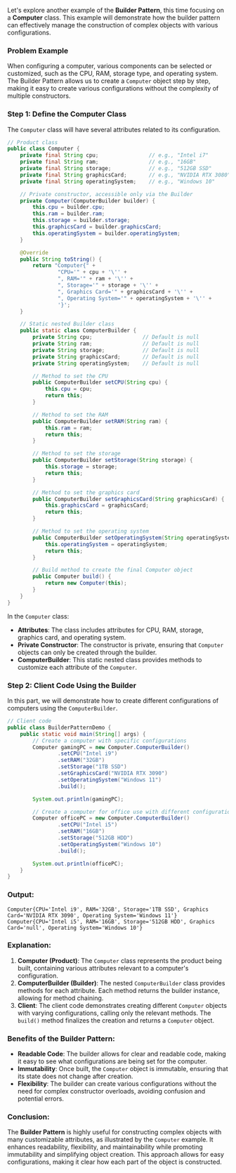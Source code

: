 Let's explore another example of the **Builder Pattern**, this time focusing on a **Computer** class. This example will demonstrate how the builder pattern can effectively manage the construction of complex objects with various configurations.

### Problem Example
When configuring a computer, various components can be selected or customized, such as the CPU, RAM, storage type, and operating system. The Builder Pattern allows us to create a `Computer` object step by step, making it easy to create various configurations without the complexity of multiple constructors.

### Step 1: Define the **Computer** Class

The `Computer` class will have several attributes related to its configuration.

```java
// Product class
public class Computer {
    private final String cpu;                // e.g., "Intel i7"
    private final String ram;                // e.g., "16GB"
    private final String storage;            // e.g., "512GB SSD"
    private final String graphicsCard;       // e.g., "NVIDIA RTX 3080"
    private final String operatingSystem;    // e.g., "Windows 10"

    // Private constructor, accessible only via the Builder
    private Computer(ComputerBuilder builder) {
        this.cpu = builder.cpu;
        this.ram = builder.ram;
        this.storage = builder.storage;
        this.graphicsCard = builder.graphicsCard;
        this.operatingSystem = builder.operatingSystem;
    }

    @Override
    public String toString() {
        return "Computer{" +
                "CPU='" + cpu + '\'' +
                ", RAM='" + ram + '\'' +
                ", Storage='" + storage + '\'' +
                ", Graphics Card='" + graphicsCard + '\'' +
                ", Operating System='" + operatingSystem + '\'' +
                '}';
    }

    // Static nested Builder class
    public static class ComputerBuilder {
        private String cpu;                // Default is null
        private String ram;                // Default is null
        private String storage;            // Default is null
        private String graphicsCard;       // Default is null
        private String operatingSystem;    // Default is null

        // Method to set the CPU
        public ComputerBuilder setCPU(String cpu) {
            this.cpu = cpu;
            return this;
        }

        // Method to set the RAM
        public ComputerBuilder setRAM(String ram) {
            this.ram = ram;
            return this;
        }

        // Method to set the storage
        public ComputerBuilder setStorage(String storage) {
            this.storage = storage;
            return this;
        }

        // Method to set the graphics card
        public ComputerBuilder setGraphicsCard(String graphicsCard) {
            this.graphicsCard = graphicsCard;
            return this;
        }

        // Method to set the operating system
        public ComputerBuilder setOperatingSystem(String operatingSystem) {
            this.operatingSystem = operatingSystem;
            return this;
        }

        // Build method to create the final Computer object
        public Computer build() {
            return new Computer(this);
        }
    }
}
```

In the `Computer` class:
- **Attributes**: The class includes attributes for CPU, RAM, storage, graphics card, and operating system.
- **Private Constructor**: The constructor is private, ensuring that `Computer` objects can only be created through the builder.
- **ComputerBuilder**: This static nested class provides methods to customize each attribute of the `Computer`.

### Step 2: Client Code Using the Builder

In this part, we will demonstrate how to create different configurations of computers using the `ComputerBuilder`.

```java
// Client code
public class BuilderPatternDemo {
    public static void main(String[] args) {
        // Create a computer with specific configurations
        Computer gamingPC = new Computer.ComputerBuilder()
                .setCPU("Intel i9")
                .setRAM("32GB")
                .setStorage("1TB SSD")
                .setGraphicsCard("NVIDIA RTX 3090")
                .setOperatingSystem("Windows 11")
                .build();

        System.out.println(gamingPC);

        // Create a computer for office use with different configurations
        Computer officePC = new Computer.ComputerBuilder()
                .setCPU("Intel i5")
                .setRAM("16GB")
                .setStorage("512GB HDD")
                .setOperatingSystem("Windows 10")
                .build();

        System.out.println(officePC);
    }
}
```

### Output:
```
Computer{CPU='Intel i9', RAM='32GB', Storage='1TB SSD', Graphics Card='NVIDIA RTX 3090', Operating System='Windows 11'}
Computer{CPU='Intel i5', RAM='16GB', Storage='512GB HDD', Graphics Card='null', Operating System='Windows 10'}
```

### Explanation:
1. **Computer (Product)**: The `Computer` class represents the product being built, containing various attributes relevant to a computer's configuration.
2. **ComputerBuilder (Builder)**: The nested `ComputerBuilder` class provides methods for each attribute. Each method returns the builder instance, allowing for method chaining.
3. **Client**: The client code demonstrates creating different `Computer` objects with varying configurations, calling only the relevant methods. The `build()` method finalizes the creation and returns a `Computer` object.

### Benefits of the Builder Pattern:
- **Readable Code**: The builder allows for clear and readable code, making it easy to see what configurations are being set for the computer.
- **Immutability**: Once built, the `Computer` object is immutable, ensuring that its state does not change after creation.
- **Flexibility**: The builder can create various configurations without the need for complex constructor overloads, avoiding confusion and potential errors.

### Conclusion:
The **Builder Pattern** is highly useful for constructing complex objects with many customizable attributes, as illustrated by the `Computer` example. It enhances readability, flexibility, and maintainability while promoting immutability and simplifying object creation. This approach allows for easy configurations, making it clear how each part of the object is constructed.